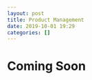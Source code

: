 ```yaml
---
layout: post
title: Product Management
date: 2019-10-01 19:29
categories: []
---
```


# Coming Soon

